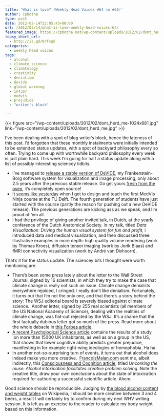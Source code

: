 ```yaml
---
title: 'What is love? [Weekly Head Voices #64 no #65]'
author: cpbotha
type: post
date: 2012-02-14T22:05:43+00:00
url: /2012/02/14/what-is-love-weekly-head-voices-64/
featured_image: https://cpbotha.net/wp-content/uploads/2012/02/dont_herd_me640-640x180.jpg
topsy_short_url:
  - http://is.gd/NrTxq8
categories:
  - weekly head voices
tags:
  - alcohol
  - climate science
  - climatology
  - creativity
  - denialism
  - devide
  - global warming
  - in4307
  - medvis
  - prejudice
  - "writer's block"

---
```

{{< figure src="/wp-content/uploads/2012/02/dont_herd_me-1024x681.jpg" link="/wp-content/uploads/2012/02/dont_herd_me.jpg" >}}

I’ve been dealing with a spot of blog writer’s block, hence the lateness of this post. I’d forgotten that these monthly instalments were initially intended to be extended status updates, with a spot of backyard philosophy every so often. Trying to come up with worthwhile backyard philosophy every week is just plain hard. This week I’m going for half a status update along with a list of possibly interesting sciencey tidbits.

  * I’ve managed to [release a stable version of DeVIDE][1], my Frankenstein-Borg software system for visualization and image processing, only about 2.5 years after the previous stable release. Go get yours [fresh from the oven][2], it’s completely open source!
  * It [seems like yesterday][3] when I got to design and teach the first MedVis Ninja course at the TU Delft. The fourth generation of students have just started with the course (partly the reason for pushing out a new DeVIDE release). The previous generations are kicking ass as we speak, and I’m proud of ’em all.
  * I had the privilege of giving another invited talk, in Dutch, at the yearly conference of the Dutch Anatomical Society. In my talk, titled _Data Visualization: Driving the human visual system for fun and profit_, I introduced data and medical visualization, and then discussed three illustrative examples in more depth: high quality volume rendering (work by Thomas Kroes), diffusion tensor imaging (work by Jorik Blaas) and fMRI connectivity visualization (work by André van Dixhoorn).

That’s it for the status update. The sciencey bits I thought were worth mentioning are:

  * There’s been some press lately about the letter to the Wall Street Journal, signed by 16 scientists, in which they try to make the case that climate change is really not such an issue. Climate change denialists everywhere rejoiced, I cringed. I really don’t like denialism. Fortunately, it turns out that I’m not the only one, and that there’s a story behind the story: The WSJ editorial board is severely biased against climate science.  Another letter, signed by 255 real scientists (all members of the US National Academy of Science), dealing with the realities of climate change, was flat-out rejected by the WSJ. It’s a shame that the first factually dubious letter got so much of the press. Read more about the whole debacle in [this Forbes article][4].
  * [A recent Psychological Science article][5] contains the results of a study  on more than 15000 UK inhabitants, as well as on a group in the US, that shows that lower cognitive ability predicts greater prejudice, manifesting in for example right-wing ideologies or homophobia. Ha ha.
  * In another not-so-surprising turn of events, it turns out that alcohol does indeed make you more creative.  [FrancoisMalan.com][6] sent me, albeit indirectly, this [Consciousness and Cognition article][7], titled _Uncorking the muse: Alcohol intoxication facilitates creative problem solving_. Note the creative title, draw your own conclusions about the state of intoxication required for authoring a successful scientific article. Ahem.

Good science should be reproducible. Judging by [the blood alcohol content and weight tables][8] on Wikipedia, I should be more creative between 3 and 4 beers, a result I will certainly try to confirm during my next WHV writing session. It is left as an exercise to the reader to calculate my body weight based on this information.

 [1]: http://devidenews.wordpress.com/2012/02/11/devide-12-2-7-sees-the-light-of-day/ "devide 12.2.7 release post"
 [2]: http://code.google.com/p/devide/wiki/Downloads?tm=2 "devide downloads"
 [3]: /2009/04/04/when-the-going-gets-tough/ "right after first MedVis course"
 [4]: http://www.forbes.com/sites/petergleick/2012/01/27/remarkable-editorial-bias-on-climate-science-at-the-wall-street-journal/ "forbes article concerning WSJ climate bias"
 [5]: http://pss.sagepub.com/content/23/2/187 "Lower Cognitive Ability Predicts Greater Prejudice "
 [6]: http://francoismalan.com/
 [7]: http://www.sciencedirect.com/science/article/pii/S1053810012000037 "Uncorking the muse: Alcohol intoxication facilitates creative problem solving"
 [8]: http://en.wikipedia.org/wiki/Blood_alcohol_content
